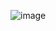 ![image](https://user-images.githubusercontent.com/79108319/156173735-4a17f9e3-ad5e-46c1-b975-fa8f632428f5.png)
